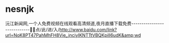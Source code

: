 # nesnjk
沅江新闻网,一个人免费视频在线观看高清频道,夜月直播下载免费----------------------------🔱🔱点/此/进/入/http://www.baidu.com/link?url=NoK8PT47PahMhFH8Vie_jnciyIKNTTtVBQKpill6udK&amp;wd
